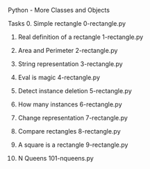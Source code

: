 Python - More Classes and Objects

Tasks 
0. Simple rectangle
0-rectangle.py

1. Real definition of a rectangle
1-rectangle.py

2. Area and Perimeter
2-rectangle.py

3. String representation
3-rectangle.py

4. Eval is magic
4-rectangle.py

5. Detect instance deletion
5-rectangle.py

6. How many instances
6-rectangle.py

7. Change representation
7-rectangle.py

8. Compare rectangles
8-rectangle.py

9. A square is a rectangle
9-rectangle.py

10. N Queens
101-nqueens.py

